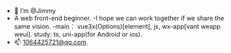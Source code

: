 - 👋  I’m @Jimmy
- A web front-end beginner.
-I hope we can work together if we share the same vision.
-main： vue3x(Options)[element], js, wx-app[vant weapp weui].
        study: ts, uni-app(for Android or ios).
- 📫 1064425721@qq.com.

